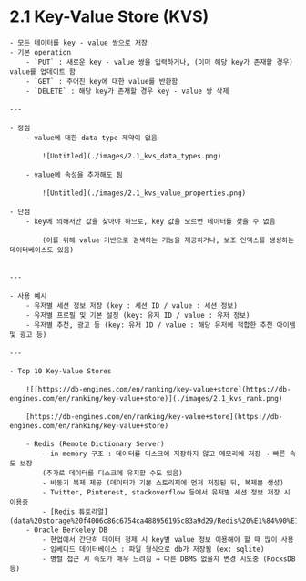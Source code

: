 # 2.1 Key-Value Store (KVS)
    - 모든 데이터를 key - value 쌍으로 저장
    - 기본 operation
        - `PUT` : 새로운 key - value 쌍을 입력하거나, (이미 해당 key가 존재할 경우) value를 업데이트 함
        - `GET` : 주어진 key에 대한 value를 반환함
        - `DELETE` : 해당 key가 존재할 경우 key - value 쌍 삭제
    
    ---
    
    - 장점
        - value에 대한 data type 제약이 없음
            
            ![Untitled](./images/2.1_kvs_data_types.png)
            
        - value에 속성을 추가해도 됨
            
            ![Untitled](./images/2.1_kvs_value_properties.png)
            
    - 단점
        - key에 의해서만 값을 찾아야 하므로, key 값을 모르면 데이터를 찾을 수 없음
            
            (이를 위해 value 기반으로 검색하는 기능을 제공하거나, 보조 인덱스를 생성하는 데이터베이스도 있음)
            
    
    ---
    
    - 사용 예시
        - 유저별 세션 정보 저장 (key : 세션 ID / value : 세션 정보)
        - 유저별 프로필 및 기본 설정 (key: 유저 ID / value : 유저 정보)
        - 유저별 추천, 광고 등 (key: 유저 ID / value : 해당 유저에 적합한 추천 아이템 및 광고 등)
    
    ---
    
    - Top 10 Key-Value Stores
        
        ![[https://db-engines.com/en/ranking/key-value+store](https://db-engines.com/en/ranking/key-value+store)](./images/2.1_kvs_rank.png)
        
        [https://db-engines.com/en/ranking/key-value+store](https://db-engines.com/en/ranking/key-value+store)
        
        - Redis (Remote Dictionary Server)
            - in-memory 구조 : 데이터를 디스크에 저장하지 않고 메모리에 저장 → 빠른 속도 보장
            (추가로 데이터를 디스크에 유지할 수도 있음)
            - 비동기 복제 제공 (데이터가 기본 스토리지에 먼저 저장된 뒤, 복제본 생성)
            - Twitter, Pinterest, stackoverflow 등에서 유저별 세션 정보 저장 시 이용중
            - [Redis 튜토리얼](data%20storage%20f4006c86c6754ca488956195c83a9d29/Redis%20%E1%84%90%E1%85%B2%E1%84%90%E1%85%A9%E1%84%85%E1%85%B5%E1%84%8B%E1%85%A5%E1%86%AF%202349ccefabbe410186a0075772d89f84.md)
        - Oracle Berkeley DB
            - 현업에서 간단히 데이터 정제 시 key별 value 정보 이용해야 할 때 많이 사용
            - 임베디드 데이터베이스 : 파일 형식으로 db가 저장됨 (ex: sqlite)
            - 병렬 접근 시 속도가 매우 느려짐 → 다른 DBMS 없을지 변경 시도중 (RocksDB 등)
